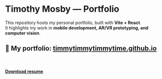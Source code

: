 # Timothy Mosby — Portfolio

This repository hosts my personal portfolio, built with **Vite + React**.  
It highlights my work in **mobile development, AR/VR prototyping, and computer vision**.

## 🔗 My portfolio: [**timmytimmytimmytime.github.io**](https://timmytimmytimmytime.github.io)

<br/>

#### <a href="https://timmytimmytimmytime.github.io/assets/TimothyMosby2025Resume.pdf" target="_blank">Download resume</a>
